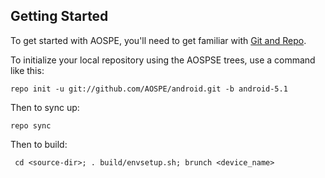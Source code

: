 Getting Started
---------------

To get started with AOSPE, you'll need to get
familiar with [Git and Repo](http://source.android.com/download/using-repo).

To initialize your local repository using the AOSPSE trees, use a command like this:

    repo init -u git://github.com/AOSPE/android.git -b android-5.1

Then to sync up:

    repo sync

Then to build:

     cd <source-dir>; . build/envsetup.sh; brunch <device_name>

